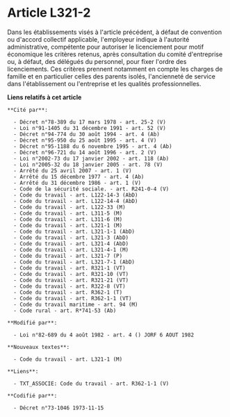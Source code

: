 # Article L321-2

Dans les établissements visés à l'article précédent, à défaut de convention ou d'accord collectif applicable, l'employeur
indique à l'autorité administrative, compétente pour autoriser le licenciement pour motif économique les critères retenus,
après consultation du comité d'entreprise ou, à défaut, des délégués du personnel, pour fixer l'ordre des licenciements. Ces
critères prennent notamment en compte les charges de famille et en particulier celles des parents isolés, l'ancienneté de
service dans l'établissement ou l'entreprise et les qualités professionnelles.

**Liens relatifs à cet article**

	**Cité par**:

	  - Décret n°78-389 du 17 mars 1978 - art. 25-2 (V)
	  - Loi n°91-1405 du 31 décembre 1991 - art. 52 (V)
	  - Décret n°94-774 du 30 août 1994 - art. 4 (Ab)
	  - Décret n°95-950 du 25 août 1995 - art. 4 (V)
	  - Décret n°95-1188 du 6 novembre 1995 - art. 4 (Ab)
	  - Décret n°96-721 du 14 août 1996 - art. 2 (V)
	  - Loi n°2002-73 du 17 janvier 2002 - art. 118 (Ab)
	  - Loi n°2005-32 du 18 janvier 2005 - art. 78 (V)
	  - Arrêté du 25 avril 2007 - art. 1 (V)
	  - Arrêté du 15 décembre 1977 - art. 4 (Ab)
	  - Arrêté du 31 décembre 1986 - art. 1 (V)
	  - Code de la sécurité sociale. - art. R241-0-4 (V)
	  - Code du travail - art. L122-14-3 (AbD)
	  - Code du travail - art. L122-14-4 (AbD)
	  - Code du travail - art. L122-33 (M)
	  - Code du travail - art. L311-5 (M)
	  - Code du travail - art. L311-6 (M)
	  - Code du travail - art. L321-1 (M)
	  - Code du travail - art. L321-1-1 (AbD)
	  - Code du travail - art. L321-3 (AbD)
	  - Code du travail - art. L321-4 (AbD)
	  - Code du travail - art. L321-4-1 (M)
	  - Code du travail - art. L321-7 (P)
	  - Code du travail - art. L321-7-1 (AbD)
	  - Code du travail - art. R321-1 (VT)
	  - Code du travail - art. R321-10 (VT)
	  - Code du travail - art. R321-21 (VT)
	  - Code du travail - art. R322-8 (VT)
	  - Code du travail - art. R362-1 (T)
	  - Code du travail - art. R362-1-1 (VT)
	  - Code du travail maritime - art. 94 (M)
	  - Code rural - art. R*741-53 (Ab)

	**Modifié par**:

	  - Loi n°82-689 du 4 août 1982 - art. 4 () JORF 6 AOUT 1982

	**Nouveaux textes**:

	  - Code du travail - art. L321-1 (M)

	**Liens**:

	  - TXT_ASSOCIE: Code du travail - art. R362-1-1 (V)

	**Codifié par**:

	  - Décret n°73-1046 1973-11-15
